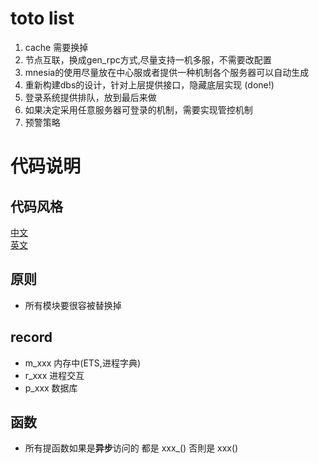 # toto list
1. cache 需要换掉
2. 节点互联，换成gen_rpc方式,尽量支持一机多服，不需要改配置
3. mnesia的使用尽量放在中心服或者提供一种机制各个服务器可以自动生成
4. 重新构建dbs的设计，针对上层提供接口，隐藏底层实现 (done!)
5. 登录系统提供排队，放到最后来做
6. 如果决定采用任意服务器可登录的机制，需要实现管控机制
7. 预警策略

# 代码说明

## 代码风格
 [中文](https://github.com/feng19/erlang_guidelines)  
 [英文](https://github.com/inaka/erlang_guidelines) 
   
## 原则
* 所有模块要很容被替换掉

## record
* m_xxx  内存中(ETS,进程字典)
* r_xxx  进程交互
* p_xxx  数据库

## 函数
* 所有提函数如果是**异步**访问的 都是 xxx_() 否則是 xxx()

